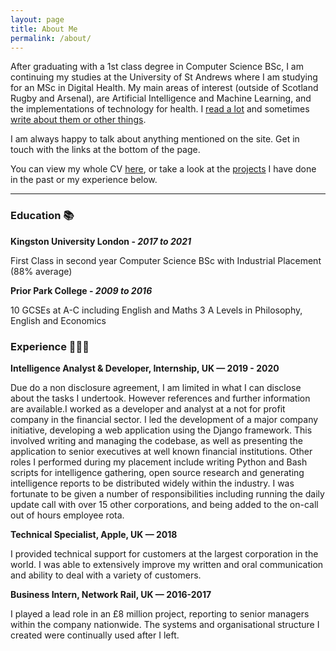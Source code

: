 ```yaml
---
layout: page
title: About Me
permalink: /about/
---
```


<p>After graduating with a 1st class degree in Computer Science BSc, I am continuing my studies at the University of St Andrews where I am studying for an MSc in Digital Health. My main areas of interest (outside of Scotland Rugby and Arsenal), are Artificial Intelligence and Machine Learning, and the implementations of technology for health. I <a href="/books">read a lot</a> and sometimes <a href="/blog/blog">write about them or other things</a>. 

I am always happy to talk about anything mentioned on the site. Get in touch with the links at the bottom of the page. 

You can view my whole CV <a href="#">here</a>, or take a look at the <a href="">projects</a> I have done in the past or my experience below.

</p>
<hr>

<h3>Education 📚</h3>

<strong>Kingston University London - <i>2017 to 2021</i></strong>

First Class in second year Computer Science BSc with Industrial Placement (88% average)

<strong>Prior Park College - <i>2009 to 2016</i></strong>


10 GCSEs at A-C including English and Maths
3 A Levels in Philosophy, English and Economics 

<h3>Experience 👨🏼‍💻</h3>
<strong>Intelligence Analyst & Developer, Internship, UK — 2019 - 2020 </strong>

Due do a non disclosure agreement, I am limited in what I can disclose about the tasks I undertook. However references and
further information are available.I worked as a developer and analyst at a not for profit company in the financial sector. I led the
development of a major company initiative, developing a web application using the Django framework. This involved writing and
managing the codebase, as well as presenting the application to senior executives at well known financial institutions. Other roles I
performed during my placement include writing Python and Bash scripts for intelligence gathering, open source research and
generating intelligence reports to be distributed widely within the industry. I was fortunate to be given a number of responsibilities
including running the daily update call with over 15 other corporations, and being added to the on-call out of hours employee rota.

<strong>Technical Specialist, Apple, UK — 2018 </strong>

I provided technical support for customers at the largest corporation in the world. I was able to extensively improve my written and
oral communication and ability to deal with a variety of customers.

<strong>Business Intern, Network Rail, UK — 2016-2017</strong>

I played a lead role in an £8 million project, reporting to senior managers within the company nationwide. The systems and
organisational structure I created were continually used after I left.
